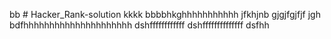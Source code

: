 bb # Hacker_Rank-solution
kkkk
bbbbhkghhhhhhhhhhh
jfkhjnb
gjgjfgjfjf
jgh
bdfhhhhhhhhhhhhhhhhhhhhh
dshffffffffffff
dshffffffffffffff
dsfhh
